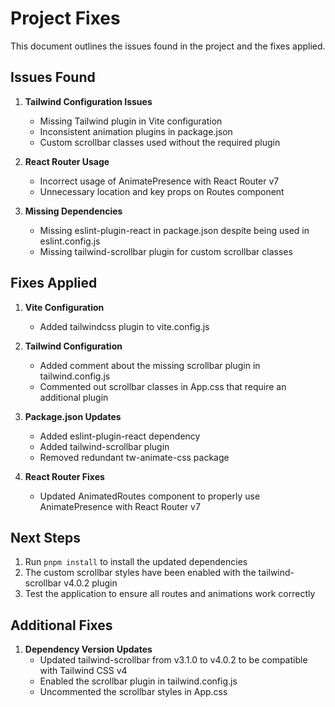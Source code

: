 # Project Fixes

This document outlines the issues found in the project and the fixes applied.

## Issues Found

1. **Tailwind Configuration Issues**
   - Missing Tailwind plugin in Vite configuration
   - Inconsistent animation plugins in package.json
   - Custom scrollbar classes used without the required plugin

2. **React Router Usage**
   - Incorrect usage of AnimatePresence with React Router v7
   - Unnecessary location and key props on Routes component

3. **Missing Dependencies**
   - Missing eslint-plugin-react in package.json despite being used in eslint.config.js
   - Missing tailwind-scrollbar plugin for custom scrollbar classes

## Fixes Applied

1. **Vite Configuration**
   - Added tailwindcss plugin to vite.config.js

2. **Tailwind Configuration**
   - Added comment about the missing scrollbar plugin in tailwind.config.js
   - Commented out scrollbar classes in App.css that require an additional plugin

3. **Package.json Updates**
   - Added eslint-plugin-react dependency
   - Added tailwind-scrollbar plugin
   - Removed redundant tw-animate-css package

4. **React Router Fixes**
   - Updated AnimatedRoutes component to properly use AnimatePresence with React Router v7

## Next Steps

1. Run `pnpm install` to install the updated dependencies
2. The custom scrollbar styles have been enabled with the tailwind-scrollbar v4.0.2 plugin
3. Test the application to ensure all routes and animations work correctly

## Additional Fixes

1. **Dependency Version Updates**
   - Updated tailwind-scrollbar from v3.1.0 to v4.0.2 to be compatible with Tailwind CSS v4
   - Enabled the scrollbar plugin in tailwind.config.js
   - Uncommented the scrollbar styles in App.css